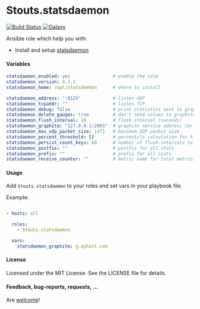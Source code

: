 Stouts.statsdaemon
=============

[![Build Status](http://img.shields.io/travis/Stouts/Stouts.statsdaemon.svg?style=flat-square)](https://travis-ci.org/Stouts/Stouts.statsdaemon)
[![Galaxy](http://img.shields.io/badge/galaxy-Stouts.statsdaemon-blue.svg?style=flat-square)](https://galaxy.ansible.com/list#/roles/1969)

Ansible role which help you with:

* Install and setup [statsdaemon](https://github.com/etsy/statsdaemon/)

#### Variables

```yaml
statsdaemon_enabled: yes                # enable the role
statsdaemon_version: 0.7.1
statsdaemon_home: /opt/statsdaemon      # where to install

statsdaemon_address: ":8125"            # listen UDP
statsdaemon_tcpaddr: ""                 # listen TCP
statsdaemon_debug: false                # print statistics sent to graphite
statsdaemon_delete_gauges: true         # don't send values to graphite for inactive gauges, as opposed to sending the previous value
statsdaemon_flush_interval: 10          # flush interval (seconds)
statsdaemon_graphite: "127.0.0.1:2003"  # graphite service address (or - to disable)
statsdaemon_max_udp_packet_size: 1472   # maximum UDP packet size
statsdaemon_percent_threshold: []       # percentile calculation for timers (0-100, may be given multiple times)
statsdaemon_persist_count_keys: 60      # number of flush-intervals to persist count keys
statsdaemon_postfix: ""                 # postfix for all stats
statsdaemon_prefix: ""                  # prefix for all stats
statsdaemon_receive_counter: ""         # metric name for total metrics received per interval
```


#### Usage

Add `Stouts.statsdaemon` to your roles and set vars in your playbook file.

Example:

```yaml

- hosts: all

  roles:
    - Stouts.statsdaemon

  vars:
    statsdaemon_graphite: g.myhost.com
```

#### License

Licensed under the MIT License. See the LICENSE file for details.

#### Feedback, bug-reports, requests, ...

Are [welcome](https://github.com/Stouts/Stouts.statsdaemon/issues)!
